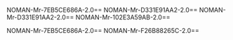 NOMAN-Mr-7EB5CE686A-2.0==
NOMAN-Mr-D331E91AA2-2.0==
NOMAN-Mr-D331E91AA2-2.0==
NOMAN-Mr-102E3A59AB-2.0==

NOMAN-Mr-7EB5CE686A-2.0==
NOMAN-Mr-F26B88265C-2.0==
